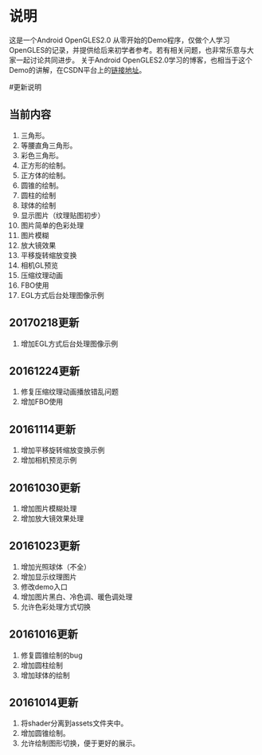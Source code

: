 # 说明
这是一个Android OpenGLES2.0 从零开始的Demo程序，仅做个人学习OpenGLES的记录，并提供给后来初学者参考。若有相关问题，也非常乐意与大家一起讨论共同进步。
关于Android OpenGLES2.0学习的博客，也相当于这个Demo的讲解，在CSDN平台上的[链接地址](http://blog.csdn.net/junzia/article/category/6462864)。

#更新说明
## 当前内容
1. 三角形。
2. 等腰直角三角形。
3. 彩色三角形。
4. 正方形的绘制。
5. 正方体的绘制。
6. 圆锥的绘制。
7. 圆柱的绘制
8. 球体的绘制
9. 显示图片（纹理贴图初步）
10. 图片简单的色彩处理
11. 图片模糊
12. 放大镜效果
13. 平移旋转缩放变换
14. 相机GL预览
15. 压缩纹理动画
16. FBO使用
17. EGL方式后台处理图像示例

## 20170218更新
1. 增加EGL方式后台处理图像示例

## 20161224更新
1. 修复压缩纹理动画播放错乱问题
2. 增加FBO使用

## 20161114更新
1. 增加平移旋转缩放变换示例
2. 增加相机预览示例

## 20161030更新
1. 增加图片模糊处理
2. 增加放大镜效果处理

## 20161023更新
1. 增加光照球体（不全）
2. 增加显示纹理图片
3. 修改demo入口
4. 增加图片黑白、冷色调、暖色调处理
5. 允许色彩处理方式切换

## 20161016更新
1. 修复圆锥绘制的bug
2. 增加圆柱绘制
3. 增加球体的绘制

## 20161014更新
1. 将shader分离到assets文件夹中。
2. 增加圆锥绘制。
3. 允许绘制图形切换，便于更好的展示。
